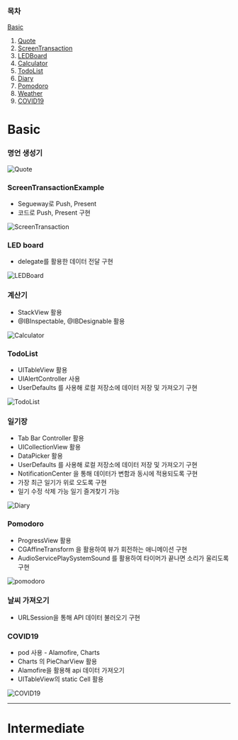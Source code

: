 ### 목차

[Basic](#Basic)

1. [Quote](#명언-생성기)
2. [ScreenTransaction](#screentransactionexample)
3. [LEDBoard](#led-board)
4. [Calculator](#계산기)
5. [TodoList](#todolist)
6. [Diary](#일기장)
7. [Pomodoro](#pomodoro)
8. [Weather](#날씨-가져오기)
9. [COVID19](#covid19)




# Basic



### 명언 생성기

![Quote](https://user-images.githubusercontent.com/44731564/201130480-6c442176-0163-4425-bb56-9a75f926a00d.gif)







### ScreenTransactionExample

- Segueway로 Push, Present
- 코드로 Push, Present 구현

![ScreenTransaction](https://user-images.githubusercontent.com/44731564/201130321-04fd7530-2e0c-4864-ba85-30eb6a0ab973.gif)



### LED board

- delegate를 활용한 데이터 전달 구현

![LEDBoard](https://user-images.githubusercontent.com/44731564/201130395-719daebb-1fe2-434e-a354-8047cb01e240.gif)







### 계산기

- StackView 활용
- @IBInspectable, @IBDesignable 활용

![Calculator](https://user-images.githubusercontent.com/44731564/201130550-1993121b-b602-4679-b761-083769e4746b.gif)







### TodoList

* UITableView 활용
* UIAlertController 사용
* UserDefaults 를 사용해 로컬 저장소에 데이터 저장 및 가져오기 구현

![TodoList](https://user-images.githubusercontent.com/44731564/201140083-1f69e05c-ac61-4817-9dc5-92a0faaa1e2b.gif)





### 일기장

* Tab Bar Controller 활용
* UICollectionView 활용
* DataPicker 활용
* UserDefaults 를 사용해 로컬 저장소에 데이터 저장 및 가져오기 구현
* NotificationCenter 을 통해 데이터가 변함과 동시에 적용되도록 구현
* 가장 최근 일기가 위로 오도록 구현
* 일기 수정 삭제 가능
  일기 즐겨찾기 가능

![Diary](https://user-images.githubusercontent.com/44731564/201140154-4c7656de-1ab9-4159-bf1d-faafc8f20c12.gif)





### Pomodoro

* ProgressView 활용
* CGAffineTransform 을 활용하여 뷰가 회전하는 애니메이션 구현
* AudioServicePlaySystemSound 를 활용하여 타이머가 끝나면 소리가 울리도록 구현

![pomodoro](https://user-images.githubusercontent.com/44731564/201143489-e30511ae-140a-445e-84b5-20810d161f61.gif)



### 날씨 가져오기

* URLSession을 통해 API 데이터 불러오기 구현



### COVID19

* pod 사용 - Alamofire, Charts
* Charts 의 PieCharView 활용
* Alamofire을 활용해 api 데이터 가져오기
* UITableView의 static Cell 활용

![COVID19](https://user-images.githubusercontent.com/44731564/201140182-4fe88a4f-a142-491f-bd00-3daa5578e45b.gif)





---

# Intermediate

